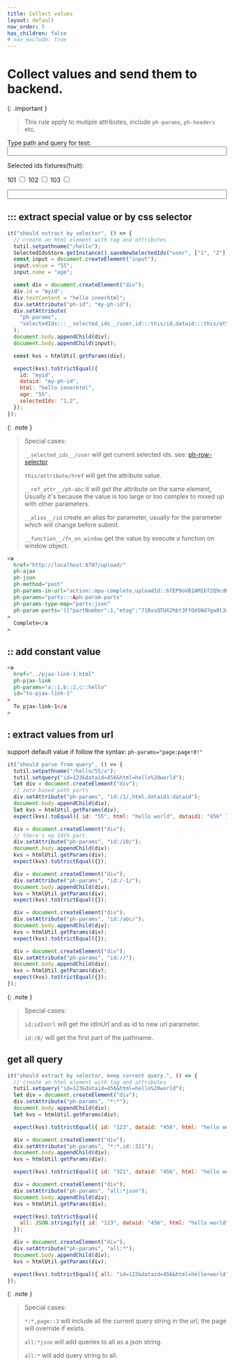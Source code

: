 ```yaml
---
title: Collect values
layout: default
nav_order: 5
has_children: false
# nav_exclude: true
---
```


# Collect values and send them to backend.

{: .important }

> This rule apply to mutiple attributes, include `ph-params`, `ph-headers` etc.

<div x-data="{tourl: '', 
params: 'ids:::__selected_ids__/fruit,cat::abc,frompath:/0/,fromqs:qa,alias:::__alias__/ids',
somethingChanged: 1
}"
x-on:selector-changed.window="somethingChanged++"
>
<label>Type path and query for test:
<input type="text"
 x-model="tourl"
 x-on:input="history.pushState(null, '', tourl);somethingChanged++;"
 name="to-url" style="width: 100%;"/>
</label>

<p>Selected ids fixtures(fruit):</p>

<form>
<label>101
    <input type="checkbox" ph-row-selector="fruit" id="_row_101"/>
    </label>
<label>102
    <input type="checkbox" ph-row-selector="fruit" id="_row_102"/>
    </label>
<label>103
    <input type="checkbox" ph-row-selector="fruit" id="_row_103"/>
    </label>
</form>
<div>
  <p style="font-weight: bold;"
   x-effect="somethingChanged &&
  $nextTick(() => ($el.innerHTML=ph.fullUrl($refs.pathinput, window.location.pathname)))"
  x-init="$nextTick(() => $el.innerHTML=ph.fullUrl($refs.pathinput, window.location.pathname))"></p>
  <input type="text"
   x-bind:ph-params="params" 
   x-model="params"
   x-ref="pathinput"
   name="abc"
   spellcheck="false"
   x-on:input.debounce.750ms="somethingChanged++"
   value="" 
   style="width:100%;" />
</div>
</div>

## ::: extract special value or by css selector

```javascript
it("should extract by selector", () => {
  // create an html element with tag and attributes
  tutil.setpathname("/hello");
  SelectedIdsStore.getInstance().saveNewSelectedIds("user", ["1", "2"]);
  const input = document.createElement("input");
  input.value = "55";
  input.name = "age";

  const div = document.createElement("div");
  div.id = "myid";
  div.textContent = "hello innerhtml";
  div.setAttribute("ph-id", "my-ph-id");
  div.setAttribute(
    "ph-params",
    "selectedIds:::__selected_ids__/user,id:::this/id,dataid:::this/attribute/ph-id,html:::this/innerHTML,age:::input[name=age]/value"
  );
  document.body.appendChild(div);
  document.body.appendChild(input);

  const kvs = htmlUtil.getParams(div);

  expect(kvs).toStrictEqual({
    id: "myid",
    dataid: "my-ph-id",
    html: "hello innerhtml",
    age: "55",
    selectedIds: "1,2",
  });
});
```

{: .note }

> Special cases:
>
> `__selected_ids__/user` will get current selected ids. see: [ph-row-selector](/helpers/ph-row-selector/)
>
> `this/attribute/href` will get the attribute value.
>
> `__ref_attr__/ph-abc` it will get the attribute on the same element, Usually it's because the value is too large or too complex to mixed up with other parameters.
>
> `__alias__/id` create an alias for parameter, usually for the parameter which will change before submit. 
>
> `__function__/fn_on_window` get the value by execute a function on window object.

```html
<a
  href="http://localhost:8787/upload/"
  ph-ajax
  ph-json
  ph-method="post"
  ph-params-in-url="action::mpu-complete,uploadId::6fEP9oVB1AMIbT2Q9cdRLS2-WTe0-vsd7Ew1uMULrh1VVwR1BDxedoHKtxH-ijFtUknWUH9z1h01IE7gw1IqiVMzQ4JtDbRfn0f-b_fuVHTmLbQ_XySDLYv5U5P01Bw1i-v03StYlUOvUtqlJX8ZJSMpOXAcH-WObrh8WWV6Uas"
  ph-params="parts:::&ph-param-parts"
  ph-params-type-map="parts:json"
  ph-param-parts='[{"partNumber":1,"etag":"71BxsQTUX2hbt3FfOd5Nd7ga8t3dbh22zQ0_N2v63R1d1cgUC4cFja2MWBpV79AE_HqxIhn4ThnY69shI4RMtufkZpLPtE7hSxxqkylgcil6_f5zhGDqqmnlriemygKD2mRmPhsOvJd-AOHvQJGpPVHiVrQILwgdSkTJM1Ux11Q"}]'
>
  Complete</a
>
```

## :: add constant value

```html
<a
  href="../pjax-link-1.html"
  ph-pjax-link
  ph-params="a::1,b::2,c::hello"
  id="to-pjax-link-1"
>
  To pjax-link-1</a
>
```

## : extract values from url

support default value if follow the syntax: `ph-params="page:page!0!"`

```javascript
it("should parse from query", () => {
  tutil.setpathname("/hello/55/x");
  tutil.setquery("id=123&dataid=456&html=hello%20world");
  let div = document.createElement("div");
  // zero based path parts
  div.setAttribute("ph-params", "id:/1/,html,dataid1:dataid");
  document.body.appendChild(div);
  let kvs = htmlUtil.getParams(div);
  expect(kvs).toEqual({ id: "55", html: "hello world", dataid1: "456" });

  div = document.createElement("div");
  // there's no 10th part.
  div.setAttribute("ph-params", "id:/10/");
  document.body.appendChild(div);
  kvs = htmlUtil.getParams(div);
  expect(kvs).toStrictEqual({});

  div = document.createElement("div");
  div.setAttribute("ph-params", "id:/-1/");
  document.body.appendChild(div);
  kvs = htmlUtil.getParams(div);
  expect(kvs).toStrictEqual({});

  div = document.createElement("div");
  div.setAttribute("ph-params", "id:/abc/");
  document.body.appendChild(div);
  kvs = htmlUtil.getParams(div);
  expect(kvs).toStrictEqual({});

  div = document.createElement("div");
  div.setAttribute("ph-params", "id://");
  document.body.appendChild(div);
  kvs = htmlUtil.getParams(div);
  expect(kvs).toStrictEqual({});
});
```

{: .note }

> Special cases:
>
> `id:idInUrl` will get the idInUrl and as id to new url parameter.
>
> `id:/0/` will get the first part of the pathname.

## get all query

```javascript
it("should extract by selector, keep current query.", () => {
  // create an html element with tag and attributes
  tutil.setquery("id=123&dataid=456&html=hello%20world");
  let div = document.createElement("div");
  div.setAttribute("ph-params", "*:*");
  document.body.appendChild(div);
  let kvs = htmlUtil.getParams(div);

  expect(kvs).toStrictEqual({ id: "123", dataid: "456", html: "hello world" });

  div = document.createElement("div");
  div.setAttribute("ph-params", "*:*,id::321");
  document.body.appendChild(div);
  kvs = htmlUtil.getParams(div);

  expect(kvs).toStrictEqual({ id: "321", dataid: "456", html: "hello world" });

  div = document.createElement("div");
  div.setAttribute("ph-params", "all:*json");
  document.body.appendChild(div);
  kvs = htmlUtil.getParams(div);

  expect(kvs).toStrictEqual({
    all: JSON.stringify({ id: "123", dataid: "456", html: "hello world" }),
  });

  div = document.createElement("div");
  div.setAttribute("ph-params", "all:*");
  document.body.appendChild(div);
  kvs = htmlUtil.getParams(div);

  expect(kvs).toStrictEqual({ all: "id=123&dataid=456&html=hello+world" });
});
```

{: .note }

> Special cases:
>
> `*:*,page::3` will include all the current query string in the url, the page will override if exists.
>
> `all:*json` will add queries to all as a json string.
>
> `all:*` will add query string to all.
